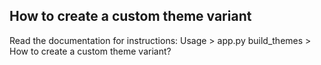 
## How to create a custom theme variant

Read the documentation for instructions: Usage > app.py build_themes > How to create a custom theme variant?
